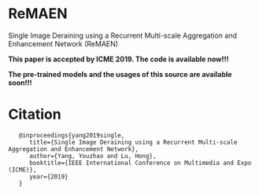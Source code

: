 # ReMAEN
Single Image Deraining using a Recurrent Multi-scale Aggregation and Enhancement Network (ReMAEN)

**This paper is accepted by ICME 2019. The code is available now!!!**

**The pre-trained models and the usages of this source are available soon!!!**

# Citation
```
   @inproceedings{yang2019single,
      title={Single Image Deraining using a Recurrent Multi-scale Aggregation and Enhancement Network},
      author={Yang, Youzhao and Lu, Hong},   
      booktitle={IEEE International Conference on Multimedia and Expo (ICME)},
      year={2019}
   }
```
